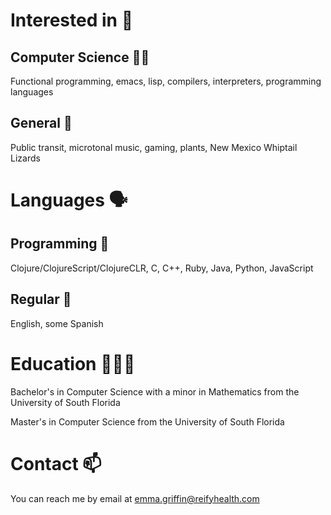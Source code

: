# Interested in 🌱
## Computer Science 👩‍💻
Functional programming, emacs, lisp, compilers, interpreters, programming languages

## General 🐖
Public transit, microtonal music, gaming, plants, New Mexico Whiptail Lizards
# Languages 🗣️
## Programming 🤖
Clojure/ClojureScript/ClojureCLR, C, C++, Ruby, Java, Python, JavaScript

## Regular 💬
English, some Spanish

# Education 👩🏻‍🎓
Bachelor's in Computer Science with a minor in Mathematics from the University of South Florida

Master's in Computer Science from the University of South Florida

# Contact 📫
You can reach me by email at emma.griffin@reifyhealth.com
